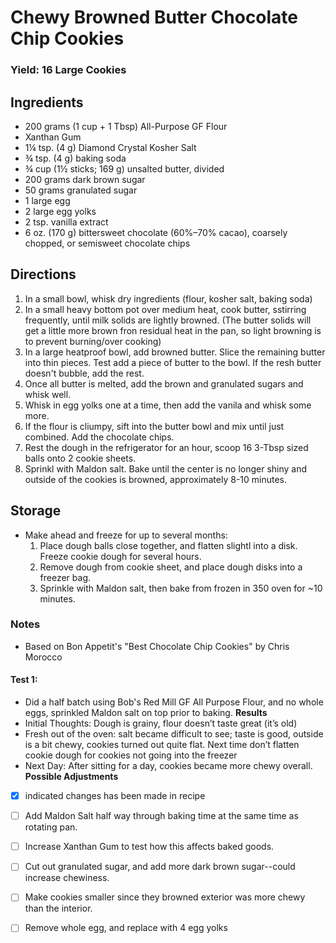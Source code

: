# Chewy Browned Butter Chocolate Chip Cookies
### Yield: 16 Large Cookies
## Ingredients
- 200 grams (1 cup + 1 Tbsp) All-Purpose GF Flour
- Xanthan Gum
- 1¼ tsp. (4 g) Diamond Crystal Kosher Salt
- ¾ tsp. (4 g) baking soda
- ¾ cup (1½ sticks; 169 g) unsalted butter, divided
- 200 grams dark brown sugar
- 50 grams granulated sugar
- 1 large egg
- 2 large egg yolks
- 2 tsp. vanilla extract
- 6 oz. (170 g) bittersweet chocolate (60%–70% cacao), coarsely chopped, or semisweet chocolate chips

## Directions
1. In a small bowl, whisk dry ingredients (flour, kosher salt, baking soda)
2. In a small heavy bottom pot over medium heat, cook butter, sstirring frequently, until milk solids are lightly browned. (The butter solids will get a little more brown fron residual heat in the pan, so light browning is to prevent burning/over cooking)
3. In a large heatproof bowl, add browned butter. Slice the remaining butter into thin pieces. Test add a piece of butter to the bowl. If the resh butter doesn't bubble, add the rest.
4. Once all butter is melted, add the brown and granulated sugars and whisk well. 
5. Whisk in egg yolks one at a time, then add the vanila and whisk some more.
6. If the flour is cliumpy, sift into the butter bowl and mix until just combined. Add the chocolate chips.
7. Rest the dough in the refrigerator for an hour, scoop 16 3-Tbsp sized balls onto 2 cookie sheets.
8. Sprinkl with Maldon salt. Bake until the center is no longer shiny and outside of the cookies is browned, approximately 8-10 minutes.

## Storage
- Make ahead and freeze for up to several months:
    1. Place dough balls close together, and flatten slightl into a disk. Freeze cookie dough for several hours. 
    2. Remove dough from cookie sheet, and place dough disks into a freezer bag.
    3. Sprinkle with Maldon salt, then bake from frozen in 350 oven for ~10 minutes.

### Notes
- Based on Bon Appetit's "Best Chocolate Chip Cookies" by Chris Morocco

#### Test 1: 
- Did a half batch using Bob's Red Mill GF All Purpose Flour, and no whole eggs, sprinkled Maldon salt on top prior to baking.
**Results**
- Initial Thoughts: Dough is grainy, flour doesn’t taste great (it’s old)
- Fresh out of the oven: salt became difficult to see; taste is good, outside is a bit chewy, cookies turned out quite flat. Next time don’t flatten cookie dough for cookies not going into the freezer
- Next Day: After sitting for a day, cookies became more chewy overall.
**Possible Adjustments**
- [x] indicated changes has been made in recipe
- [ ] Add Maldon Salt half way through baking time at the same time as rotating pan.
- [ ] Increase Xanthan Gum to test how this affects baked goods.
- [ ] Cut out granulated sugar, and add more dark brown sugar--could increase chewiness.
- [ ] Make cookies smaller since they browned exterior was  more chewy than the interior.
- [ ] Remove whole egg, and replace with 4 egg yolks

